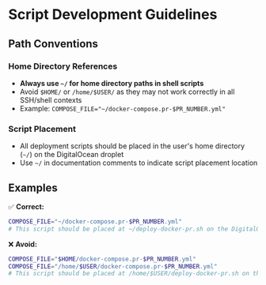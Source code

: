 # Script Development Guidelines

## Path Conventions

### Home Directory References
- **Always use `~/` for home directory paths in shell scripts**
- Avoid `$HOME/` or `/home/$USER/` as they may not work correctly in all SSH/shell contexts
- Example: `COMPOSE_FILE="~/docker-compose.pr-$PR_NUMBER.yml"`

### Script Placement
- All deployment scripts should be placed in the user's home directory (`~/`) on the DigitalOcean droplet
- Use `~/` in documentation comments to indicate script placement location

## Examples

✅ **Correct:**
```bash
COMPOSE_FILE="~/docker-compose.pr-$PR_NUMBER.yml"
# This script should be placed at ~/deploy-docker-pr.sh on the DigitalOcean droplet
```

❌ **Avoid:**
```bash
COMPOSE_FILE="$HOME/docker-compose.pr-$PR_NUMBER.yml"
COMPOSE_FILE="/home/$USER/docker-compose.pr-$PR_NUMBER.yml"
# This script should be placed at /home/$USER/deploy-docker-pr.sh on the DigitalOcean droplet
```